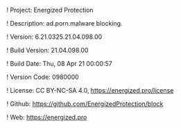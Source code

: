 ! Project: Energized Protection

! Description: ad.porn.malware blocking.

! Version: 6.21.0325.21.04.098.00

! Build Version: 21.04.098.00

! Build Date: Thu, 08 Apr 21 00:00:57

! Version Code: 0980000

! License: CC BY-NC-SA 4.0, https://energized.pro/license

! Github: https://github.com/EnergizedProtection/block

! Web: https://energized.pro
